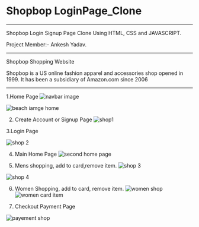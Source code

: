 # Shopbop LoginPage_Clone

________________________________________

Shopbop Login Signup Page Clone Using HTML, CSS and JAVASCRIPT.

Project Member:- Ankesh Yadav.
___________________________________________

Shopbop Shopping Website

Shopbop is a US online fashion apparel and accessories shop opened in 1999. It has been a subsidiary of Amazon.com since 2006
___________________________________________________

1.Home Page
 ![navbar image](https://user-images.githubusercontent.com/92791586/160617625-f4e414ac-e2c9-40d5-b827-0548dac2a531.PNG)

 ![beach iamge home](https://user-images.githubusercontent.com/92791586/160617102-0310e9b5-31d6-4043-b064-d87253e0fa3a.PNG)

2. Create Account or Signup Page
 ![shop1](https://user-images.githubusercontent.com/92791586/160384100-2a41c9a2-e5aa-4141-98f9-dd069ffd9c96.PNG)
 
 3.Login Page
 
![shop 2](https://user-images.githubusercontent.com/92791586/160384275-db15bcd1-ce6b-49bf-9a20-93fb805c096d.PNG)

4. Main Home Page
 ![second home page](https://user-images.githubusercontent.com/92791586/160615442-d88ffa20-ccc8-4660-bcea-01182284ffdb.PNG)


5. Mens shopping, add to card,remove item.
 ![shop 3](https://user-images.githubusercontent.com/92791586/160384312-f8219e13-376b-4801-9511-63dacd89f2cb.PNG) 
 
 ![shop 4](https://user-images.githubusercontent.com/92791586/160384349-eecf6dcf-4686-4f97-80a9-c94e151b1da6.PNG)
 
 6. Women Shopping, add to card, remove item.
 ![women shop](https://user-images.githubusercontent.com/92791586/160385981-fe78dd68-1eb1-4f08-995f-09bf35eaf90e.PNG)
![women card item](https://user-images.githubusercontent.com/92791586/160387103-858a27e6-7c39-4a53-9d97-cfc8f7ccce4e.PNG)

7. Checkout Payment Page

  ![payement shop](https://user-images.githubusercontent.com/92791586/160386490-604cda3e-afa0-4e35-b2fc-ada1af604939.PNG)

 
